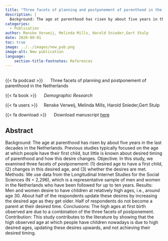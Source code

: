 ```yaml
---
title: "Three facets of planning and postponement of parenthood in the Netherlands"
description: |
  Background: The age at parenthood has risen by about five years in the last decades in the Netherlands. Previous studies typically focused on the age at which people have their first child, but little is known about desired timing of parenthood and how this desire changes. Objective: In this study, we examined three facets of postponement: (1) desired age to have a first child, (2) changes in this desired age, and (3) whether the desires are met. Methods: We use data from the Longitudinal Internet Studies for the Social Sciences (N = 2,296), which is a representative sample of men and women in the Netherlands who have been followed for up to ten years. Results: Men and women desire to have children at relatively high ages, i.e., around age 30. About half of the respondents update these desires by increasing the desired age as they get older. Half of respondents do not become a parent at their desired time. Conclusions: The high ages at first birth observed are due to a combination of the three facets of postponement. Contribution: This study contributes to the literature by showing that the high observed age at which people have children nowadays is due to high desired ages, updating these desires upwards, and not achieving their desired timing. 
categories:
  - Publication
author: Renske Verweij, Melinda Mills, Harold Snieder,Gert Stulp
date: 2020-09-01
toc: true
image: ../../images/new_pub.png
image-alt: New publication
language: 
    section-title-footnotes: References
---
```



<br>
{{< fa podcast >}} &nbsp;&nbsp;&nbsp;&nbsp; Three facets of planning and postponement of parenthood in the Netherlands

{{< fa book >}} &nbsp;&nbsp;&nbsp;&nbsp; *Demographic Research*

{{< fa users >}} &nbsp;&nbsp;&nbsp; Renske Verweij, Melinda Mills, Harold Snieder,Gert Stulp


{{< fa download >}} &nbsp;&nbsp;&nbsp;&nbsp; Download manuscript [here](https://www.demographic-research.org/volumes/vol43/23/)

## Abstract

Background: The age at parenthood has risen by about five years in the last decades in the Netherlands. Previous studies typically focused on the age at which people have their first child, but little is known about desired timing of parenthood and how this desire changes. Objective: In this study, we examined three facets of postponement: (1) desired age to have a first child, (2) changes in this desired age, and (3) whether the desires are met. Methods: We use data from the Longitudinal Internet Studies for the Social Sciences (N = 2,296), which is a representative sample of men and women in the Netherlands who have been followed for up to ten years. Results: Men and women desire to have children at relatively high ages, i.e., around age 30. About half of the respondents update these desires by increasing the desired age as they get older. Half of respondents do not become a parent at their desired time. Conclusions: The high ages at first birth observed are due to a combination of the three facets of postponement. Contribution: This study contributes to the literature by showing that the high observed age at which people have children nowadays is due to high desired ages, updating these desires upwards, and not achieving their desired timing.
